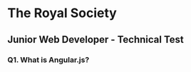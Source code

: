 
# The Royal Society

## Junior Web Developer - Technical Test

### Q1. What is Angular.js? 
### 

### 